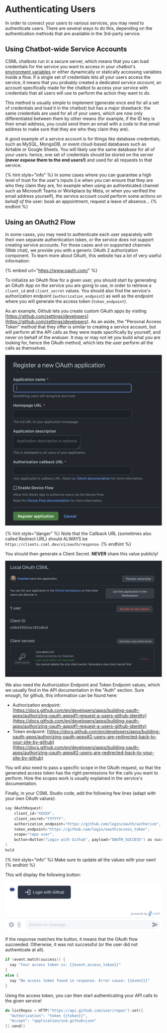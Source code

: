 # Authenticating Users

In order to connect your users to various services, you may need to authenticate users. There are several ways to do this, depending on the authentication methods that are available in the 3rd-party service.

## Using Chatbot-wide Service Accounts

CSML chatbots run in a secure server, which means that you can load credentials for the service you want to access in your chatbot's [environment variables](bot-configuration-options.md#bot-wide-environment-variables) or either dynamically or statically accessing variables inside a flow. If a single set of credentials lets all your users access the service, it means that you probably created a dedicated _service account,_ an account specifically made for the chatbot to access your service with credentials that all users will use to perform the action they want to do.

This method is usually simple to implement (generate once and for all a set of credentials and load it in the chatbot) but has a major drawback: the same credentials are used for all of your users, which are now only differentiated between them by other means (for example, if the ID key is their email address, you could send them an email with a code to that email address to make sure that they are who they claim they are).

A good example of a service account is for things like database credentials, such as MySQL, MongoDB, or event cloud-based databases such as Airtable or Google Sheets. You will likely use the same database for all of your users: hence, one set of credentials should be stored on the server **(never expose them to the end users!)** and used for all requests to that service.

{% hint style="info" %}
In some cases where you can guarantee a high level of trust for the user's inputs (i.e when you can ensure that they are who they claim they are, for example when using an authenticated channel such as Microsoft Teams or Workplace by Meta, or when you verified the email address yourself), the service account could perform some actions _on behalf of_ the user: book an appointment, request a leave of absence...
{% endhint %}

## Using an OAuth2 Flow

In some cases, you may need to authenticate each user separately with their own separate authentication token, or the service does not support creating service accounts. For those cases and on supported channels (Web chat), we provide you with a generic OAuth 2 authorization component. To learn more about OAuth, this website has a lot of very useful information:

{% embed url="https://www.oauth.com/" %}

To initialize an OAuth flow for a given user, you should start by generating an OAuth App on the service you are going to use, in order to retrieve a `client_id` and `client_secret` values. You should also find the service's authorization endpoint (`authorization_endpoint`) as well as the endpoint where you will generate the access token (`token_endpoint`).

As an example, Github lets you create custom OAuth apps by visiting [https://github.com/settings/developers](https://github.com/settings/developers). As an aside, the "Personal Access Token" method that they offer is similar to creating a service account, but will perform all the API calls as they were made specifically by yourself, and never on behalf of the enduser. It may or may not let you build what you are looking for, hence the OAuth method, which lets the user perform all the calls as themselves.

![](<../.gitbook/assets/image (5) (1).png>)

{% hint style="danger" %}
Note that the Callback URL (sometimes also called Redirect URL) should ALWAYS be `https://clients.csml.dev/v1/oauth/response`.
{% endhint %}

You should then generate a Client Secret. **NEVER** share this value publicly!

![](<../.gitbook/assets/image (4) (2).png>)

We also need the Authorization Endpoint and Token Endpoint values, which we usually find in the API documentation in the "Auth" section. Sure enough, for github, this information can be found here:&#x20;

* Authorization endpoint: [https://docs.github.com/en/developers/apps/building-oauth-apps/authorizing-oauth-apps#1-request-a-users-github-identity](https://docs.github.com/en/developers/apps/building-oauth-apps/authorizing-oauth-apps#1-request-a-users-github-identity)
* Token endpoint: [https://docs.github.com/en/developers/apps/building-oauth-apps/authorizing-oauth-apps#2-users-are-redirected-back-to-your-site-by-github](https://docs.github.com/en/developers/apps/building-oauth-apps/authorizing-oauth-apps#2-users-are-redirected-back-to-your-site-by-github)

You will also need to pass a specific scope in the OAuth request, so that the generated access token has the right permissions for the calls you want to perform. How the scopes work is usually explained in the service's documentation.

Finally, in your CSML Studio code, add the following few lines (adapt with your own OAuth values):

```cpp
say OAuthRequest(
    client_id="XXXXX",
    client_secret="YYYYYY",
    authorization_endpoint="https://github.com/login/oauth/authorize",
    token_endpoint="https://github.com/login/oauth/access_token",
    scope="repo user",
    button=Button("Login with Github", payload="OAUTH_SUCCESS") as success
)
hold
```

{% hint style="info" %}
Make sure to update all the values with your own!
{% endhint %}

This will display the following button:

![](<../.gitbook/assets/image (3) (2).png>)

If the response matches the button, it means that the OAuth flow succeeded. Otherwise, it was not successful (or the user did not authenticate at all).

```cpp
if (event.match(success)) {
  say "Your access token is: {{event.access_token}}"
}
else {
  say "No access token found in response. Error cause: {{event}}"
}
```

Using the access token, you can then start authenticating your API calls to the given service!

```cpp
do listRepos = HTTP("https://api.github.com/user/repos").set({
  "Authorization": "token {{token}}",
  "Accept": "application/vnd.github+json"
}).send()
```
